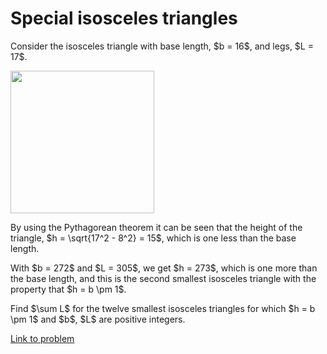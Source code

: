 # Special isosceles triangles

<p>Consider the isosceles triangle with base length, $b = 16$, and legs, $L = 17$.</p>
<div class="center">
<img src="project/images/p138.png" width="230" height="228" class="dark_img" alt="" /></div>
<p>By using the Pythagorean theorem it can be seen that the height of the triangle, $h = \sqrt{17^2 - 8^2} = 15$, which is one less than the base length.</p>
<p>With $b = 272$ and $L = 305$, we get $h = 273$, which is one more than the base length, and this is the second smallest isosceles triangle with the property that $h = b \pm 1$.</p>
<p>Find $\sum L$ for the twelve smallest isosceles triangles for which $h = b \pm 1$ and $b$, $L$ are positive integers.</p>


[Link to problem](https://projecteuler.net/problem=138)
